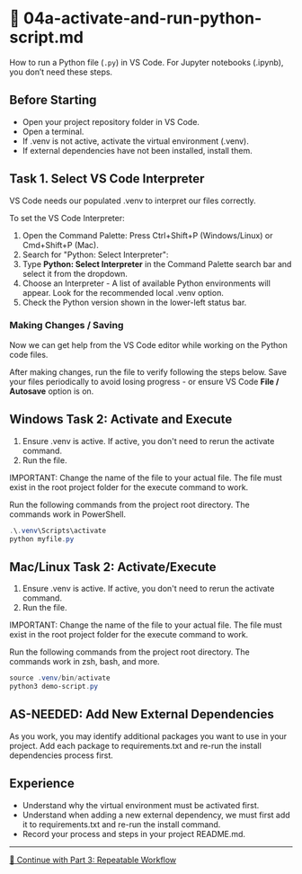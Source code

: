 # 🔵 04a-activate-and-run-python-script.md

How to run a Python file (`.py`) in VS Code. 
For Jupyter notebooks (.ipynb), you don’t need these steps.

## Before Starting

- Open your project repository folder in VS Code. 
- Open a terminal. 
- If .venv is not active, activate the virtual environment (.venv).
- If external dependencies have not been installed, install them. 


## Task 1. Select VS Code Interpreter

VS Code needs our populated .venv to interpret our files correctly.

To set the VS Code Interpreter:

1. Open the Command Palette: Press Ctrl+Shift+P (Windows/Linux) or Cmd+Shift+P (Mac).
2. Search for "Python: Select Interpreter":
3. Type **Python: Select Interpreter** in the Command Palette search bar and select it from the dropdown.
4. Choose an Interpreter - A list of available Python environments will appear. Look for the recommended local .venv option.
5. Check the Python version shown in the lower-left status bar.


### Making Changes / Saving

Now we can get help from the VS Code editor while working on the Python code files. 

After making changes, run the file to verify following the steps below.
Save your files periodically to avoid losing progress - or ensure VS Code  **File / Autosave** option is on. 


## Windows Task 2: Activate and Execute

1. Ensure .venv is active. If active, you don't need to rerun the activate command.
2. Run the file. 

IMPORTANT: Change the name of the file to your actual file. 
The file must exist in the root project folder for the execute command to work. 

Run the following commands from the project root directory. 
The commands work in PowerShell.

```powershell
.\.venv\Scripts\activate
python myfile.py
```


## Mac/Linux Task 2: Activate/Execute

1. Ensure .venv is active. If active, you don't need to rerun the activate command.
2. Run the file.

IMPORTANT: Change the name of the file to your actual file. 
The file must exist in the root project folder for the execute command to work. 

Run the following commands from the project root directory. 
The commands work in zsh, bash, and more.

```powershell
source .venv/bin/activate
python3 demo-script.py
```


## AS-NEEDED: Add New External Dependencies

As you work, you may identify additional packages you want to use in your project. 
Add each package to requirements.txt and re-run the install dependencies process first. 

## Experience

- Understand why the virtual environment must be activated first. 
- Understand when adding a new external dependency, we must first add it to requirements.txt and re-run the install command. 
- Record your process and steps in your project README.md. 

---

[🔵 Continue with Part 3: Repeatable Workflow](REPEATABLE-WORKFLOW.md)

